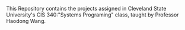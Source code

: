 This Repository contains the projects assigned in Cleveland State University's CIS 340:"Systems Programing" class, taught by Professor Haodong Wang.
  
